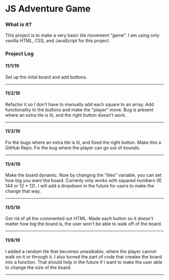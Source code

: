 # JS Adventure Game

### What is it?

This project is to make a very basic tile movement "game". I am using only vanilla HTML, CSS, and JavaScript for this project.

### Project Log

#### 11/1/19

Set up the inital board and add buttons.

---

#### 11/2/19

Refactor it so I don't have to manually add each square to an array. Add functionality to the buttons and make the "player" move. Bug is present where an extra tile is lit, and the right button doesn't work.

---

#### 11/3/19

Fix the bugs where an extra tile is lit, and fixed the right button. Make this a GitHub Repo. Fix the bug where the player can go out of bounds.

---

#### 11/4/19

Make the board dynamic. Now by changing the "tiles" variable, you can set how big you want the board. Currenly only works with squared numbers (IE 144 or 12 \* 12). I will add a dropdown in the future for users to make the change that way.

---

#### 11/5/19

Got rid of all the commented out HTML. Made each button so it doesn't matter how big the board is, the user won't be able to walk off of the board.

---

#### 11/6/19

I added a random tile that becomes unwalkable, where the player cannot walk on it or through it. I also turned the part of code that creates the board into a function. That should help in the future if I want to make the user able to change the size of the board.

---

